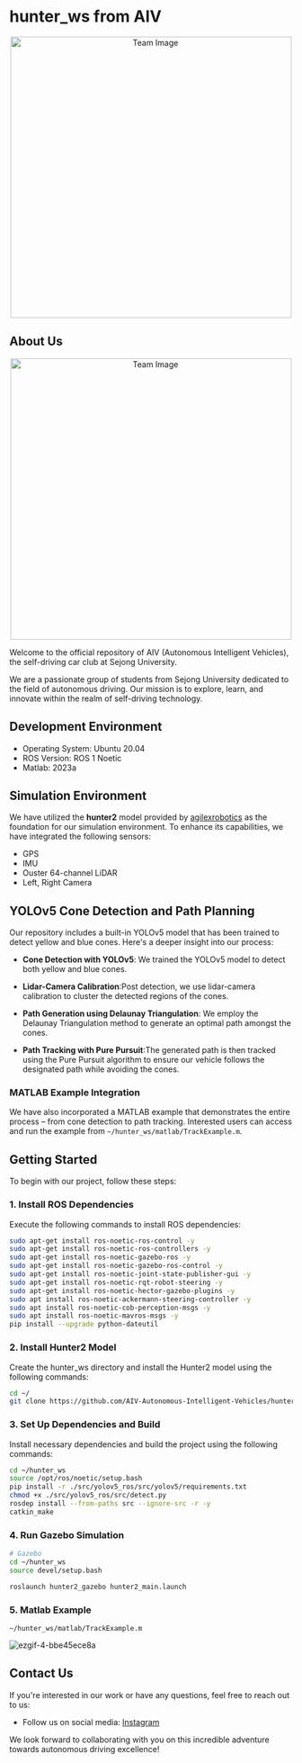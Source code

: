 # hunter_ws from AIV

<p align="center">
  <img src="https://github.com/AIV-Autonomous-Intelligent-Vehicles/hunter_ws/assets/113443261/0a256086-1a51-4335-b14f-c5fa9bcaf9bb" alt="Team Image" width="500"/>
</p>




## About Us
<p align="center">
  <img src="https://github.com/AIV-Autonomous-Intelligent-Vehicles/hunter_ws/assets/113443261/aea97be9-3727-415e-bfa2-a2239a522dba" alt="Team Image" width="500"/>
</p>
Welcome to the official repository of AIV (Autonomous Intelligent Vehicles), the self-driving car club at Sejong University.

We are a passionate group of students from Sejong University dedicated to the field of autonomous driving. Our mission is to explore, learn, and innovate within the realm of self-driving technology.


## Development Environment

- Operating System: Ubuntu 20.04
- ROS Version: ROS 1 Noetic
- Matlab: 2023a


## Simulation Environment

We have utilized the **hunter2** model provided by [agilexrobotics](https://github.com/agilexrobotics/ugv_gazebo_sim) as the foundation for our simulation environment. To enhance its capabilities, we have integrated the following sensors:

- GPS
- IMU
- Ouster 64-channel LiDAR
- Left, Right Camera

## YOLOv5 Cone Detection and Path Planning

Our repository includes a built-in YOLOv5 model that has been trained to detect yellow and blue cones. Here's a deeper insight into our process:

- **Cone Detection with YOLOv5**: We trained the YOLOv5 model to detect both yellow and blue cones.

- **Lidar-Camera Calibration**:Post detection, we use lidar-camera calibration to cluster the detected regions of the cones.

- **Path Generation using Delaunay Triangulation**: We employ the Delaunay Triangulation method to generate an optimal path amongst the cones.

- **Path Tracking with Pure Pursuit**:The generated path is then tracked using the Pure Pursuit algorithm to ensure our vehicle follows the designated path while avoiding the cones.

### MATLAB Example Integration
We have also incorporated a MATLAB example that demonstrates the entire process – from cone detection to path tracking. Interested users can access and run the example from `~/hunter_ws/matlab/TrackExample.m`.


## Getting Started

To begin with our project, follow these steps:

### 1. Install ROS Dependencies

Execute the following commands to install ROS dependencies:

```bash
sudo apt-get install ros-noetic-ros-control -y
sudo apt-get install ros-noetic-ros-controllers -y
sudo apt-get install ros-noetic-gazebo-ros -y
sudo apt-get install ros-noetic-gazebo-ros-control -y
sudo apt-get install ros-noetic-joint-state-publisher-gui -y
sudo apt-get install ros-noetic-rqt-robot-steering -y
sudo apt-get install ros-noetic-hector-gazebo-plugins -y
sudo apt install ros-noetic-ackermann-steering-controller -y
sudo apt install ros-noetic-cob-perception-msgs -y
sudo apt install ros-noetic-mavros-msgs -y
pip install --upgrade python-dateutil
```
### 2. Install Hunter2 Model

Create the hunter_ws directory and install the Hunter2 model using the following commands:

```bash
cd ~/
git clone https://github.com/AIV-Autonomous-Intelligent-Vehicles/hunter_ws.git
```
### 3. Set Up Dependencies and Build
Install necessary dependencies and build the project using the following commands:

```bash
cd ~/hunter_ws
source /opt/ros/noetic/setup.bash
pip install -r ./src/yolov5_ros/src/yolov5/requirements.txt
chmod +x ./src/yolov5_ros/src/detect.py
rosdep install --from-paths src --ignore-src -r -y
catkin_make
```

### 4. Run Gazebo Simulation

```bash
# Gazebo
cd ~/hunter_ws
source devel/setup.bash

roslaunch hunter2_gazebo hunter2_main.launch
```
### 5. Matlab Example
`~/hunter_ws/matlab/TrackExample.m`

![ezgif-4-bbe45ece8a](https://github.com/AIV-Autonomous-Intelligent-Vehicles/hunter_ws/assets/113443261/6eccb7c3-4d87-43f0-bf42-9e74edaf6abd)

## Contact Us

If you're interested in our work or have any questions, feel free to reach out to us:

- Follow us on social media: [Instagram](https://instagram.com/aiv_sejong?igshid=OGQ5ZDc2ODk2ZA==)

We look forward to collaborating with you on this incredible adventure towards autonomous driving excellence!




